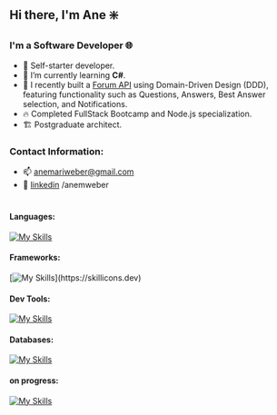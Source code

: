 ## Hi there, I'm Ane ❇️

### I'm a Software Developer 🌐

- 🔭 Self-starter developer.
- 🌱 I’m currently learning **C#**.
- 📎 I recently built a [Forum API](https://github.com/AneWeber/Forum-API-DDD) using Domain-Driven Design (DDD), featuring functionality such as Questions, Answers, Best Answer selection, and Notifications.
- 🔥 Completed FullStack Bootcamp and Node.js specialization.
- 🏗️ Postgraduate architect.

### Contact Information:
- 📫 anemariweber@gmail.com
- 🔎 [linkedin](https://www.linkedin.com/in/anemweber/) /anemweber

#
#### Languages:
[![My Skills](https://skillicons.dev/icons?i=html,css,js,ts,nodejs)](https://skillicons.dev)
#### Frameworks:
[![My Skills](https://skillicons.dev/icons?i=express,nestjs,react,tailwind,vite,webpack,)](https://skillicons.dev)
#### Dev Tools:
[![My Skills](https://skillicons.dev/icons?i=cloudflare,docker,git,github,postman,jest,vitest,prisma)](https://skillicons.dev)
#### Databases:
[![My Skills](https://skillicons.dev/icons?i=postgres,sqlite)](https://skillicons.dev)

#### on progress:
[![My Skills](https://skillicons.dev/icons?i=cs,dotnet)](https://skillicons.dev)
